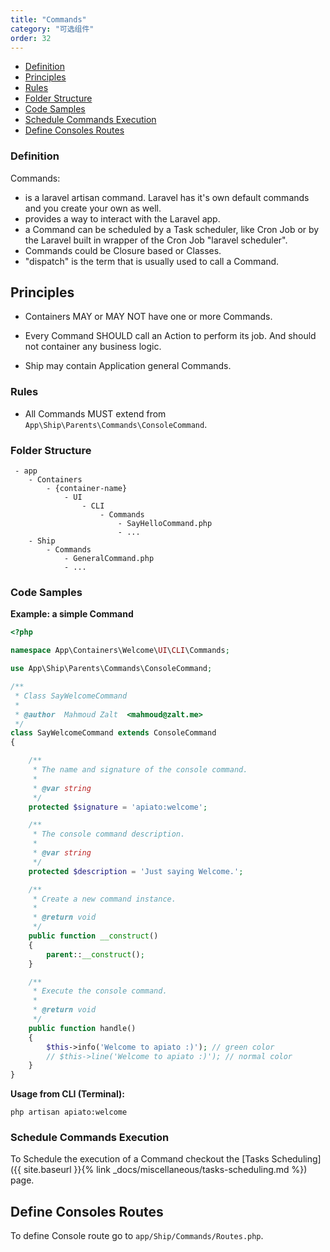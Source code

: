 ```yaml
---
title: "Commands"
category: "可选组件"
order: 32
---
```


* [Definition](#definition)
* [Principles](#principles)
* [Rules](#rules)
* [Folder Structure](#folder-structure)
* [Code Samples](#code-samples)
* [Schedule Commands Execution](#Schedule-Commands-Execution)
* [Define Consoles Routes](#Routes)



<a name="definition"></a>

### Definition

Commands:

 * is a laravel artisan command. Laravel has it's own default commands and you create your own as well.
 * provides a way to interact with the Laravel app.
 * a Command can be scheduled by a Task scheduler, like Cron Job or by the Laravel built in wrapper of the Cron Job "laravel scheduler".
 * Commands could be Closure based or Classes.
 * "dispatch" is the term that is usually used to call a Command.

<a name="principles"></a>

## Principles

- Containers MAY or MAY NOT have one or more Commands.

- Every Command SHOULD call an Action to perform its job. And should not container any business logic.

- Ship may contain Application general Commands.


<a name="rules"></a>

### Rules

- All Commands MUST extend from `App\Ship\Parents\Commands\ConsoleCommand`.

<a name="folder-structure"></a>

### Folder Structure

```
 - app
    - Containers
        - {container-name}
            - UI
                - CLI
                    - Commands
                        - SayHelloCommand.php
                        - ...
    - Ship
        - Commands
            - GeneralCommand.php
            - ...
```

<a name="code-samples"></a>

### Code Samples

**Example: a simple Command**

```php
<?php

namespace App\Containers\Welcome\UI\CLI\Commands;

use App\Ship\Parents\Commands\ConsoleCommand;

/**
 * Class SayWelcomeCommand
 *
 * @author  Mahmoud Zalt  <mahmoud@zalt.me>
 */
class SayWelcomeCommand extends ConsoleCommand
{

    /**
     * The name and signature of the console command.
     *
     * @var string
     */
    protected $signature = 'apiato:welcome';

    /**
     * The console command description.
     *
     * @var string
     */
    protected $description = 'Just saying Welcome.';

    /**
     * Create a new command instance.
     *
     * @return void
     */
    public function __construct()
    {
        parent::__construct();
    }

    /**
     * Execute the console command.
     *
     * @return void
     */
    public function handle()
    {
        $this->info('Welcome to apiato :)'); // green color
        // $this->line('Welcome to apiato :)'); // normal color
    }
}

```

**Usage from CLI (Terminal):**

```shell
php artisan apiato:welcome
```


<a name="Schedule-Commands-Execution"></a>
### Schedule Commands Execution

To Schedule the execution of a Command checkout the [Tasks Scheduling]({{ site.baseurl }}{% link _docs/miscellaneous/tasks-scheduling.md %}) page.


<a name="Routes"></a>
## Define Consoles Routes

To define Console route go to `app/Ship/Commands/Routes.php`.
